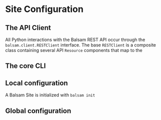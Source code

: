 # Site Configuration

## The API Client

All Python interactions with the Balsam REST API occur through the `balsam.client.RESTClient` interface.
The base `RESTClient` is a composite class containing several API `Resource` components that map to the 

## The core CLI



## Local configuration

A Balsam Site is initialized with `balsam init`
## Global configuration
